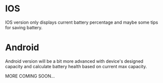 # IOS
IOS version only displays current battery percentage and maybe some tips for saving battery.
# Android
Android version will be a bit more advanced with device's designed capacity and calculate battery health based on current max capacity.

MORE COMING SOON...